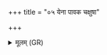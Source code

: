 +++
title = "०५ येना पावक चक्षुषा"

+++
<details><summary>मूलम् (GR)</summary>

येना पावक चक्षुषा  
भुरण्यन्तं जनाँ अनु ।  
त्वं वरुण पश्यसि ॥
</details>